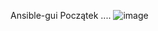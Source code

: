 Ansible-gui
Początek ....
![image](https://github.com/user-attachments/assets/77797f90-de04-45ed-98c7-9c3551c4837e)

